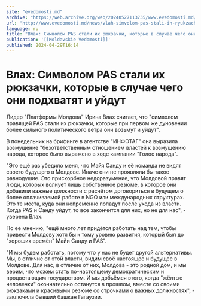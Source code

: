 ```yaml
---
site: "evedomosti.md"
archive: "https://web.archive.org/web/20240527113735/www.evedomosti.md/news/vlah-simvolom-pas-stali-ih-ryukzachki-kotorye-v-sluchae-cheg"
url: "http://www.evedomosti.md/news/vlah-simvolom-pas-stali-ih-ryukzachki-kotorye-v-sluchae-cheg"
language: ru
title: "Влах: Символом PAS стали их рюкзачки, которые в случае чего они подхватят и уйдут"
publication: '[[Moldavskie Vedomosti]]'
published: 2024-04-29T16:14
---
```


# Влах: Символом PAS стали их рюкзачки, которые в случае чего они подхватят и уйдут

Лидер "Платформы Молдова" Ирина Влах считает, что "символом правящей PAS стали их рюкзачки, которые при первом же дуновении более сильного политического ветра они возьмут и уйдут".

В понедельник на брифинге в агентстве "ИНФОТАГ" она выразила возмущение "безответственным отношением властей к возмущению народа, которое было выражено в ходе кампании "Голос народа".

"Это ещё раз убедило меня, что Майя Санду и её команда не видят своего будущего в Молдове. Иначе они не проявляли бы такое равнодушие. Это прискорбное недоразумение, что Молдовой правят люди, которых волнует лишь собственное резюме, в которое они добавили важные должности с расчётом договориться в будущем о более оплачиваемой работе в NGO или международных структурах. Это те места, куда они непременно попадут после ухода из власти. Когда PAS и Санду уйдут, то все закончится для них, но не для нас", - уверена Влах.

По ее мнению, "ещё много лет придётся работать над тем, чтобы привести Молдову хотя бы к тому уровню развития, который был до "хороших времён" Майи Санду и PAS".

"И мы будем работать, потому что у нас не будет другой альтернативы. Мы, в отличие от этой власти, видим своё настоящее и будущее в Молдове. Для нас, в отличие от них, Молдова - это родной дом, и мы верим, что можем стать по-настоящему демократическим и процветающим государством. И мы добьёмся этого, когда "жёлтые человечки" окончательно останутся в прошлом, вместе со своими рюкзаками и красивыми резюме со строчками о важных должностях", - заключила бывший башкан Гагаузии.
